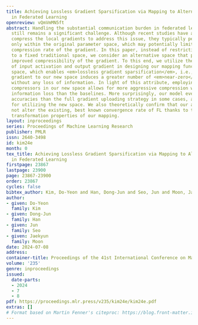 ```yaml
---
title: Achieving Lossless Gradient Sparsification via Mapping to Alternative Space
  in Federated Learning
openreview: vQmVmMN5ft
abstract: Handling the substantial communication burden in federated learning (FL)
  still remains a significant challenge. Although recent studies have attempted to
  compress the local gradients to address this issue, they typically perform compression
  only within the original parameter space, which may potentially limit the fundamental
  compression rate of the gradient. In this paper, instead of restricting our scope
  to a fixed traditional space, we consider an alternative space that provides an
  improved compressibility of the gradient. To this end, we utilize the structures
  of input activation and output gradient in designing our mapping function to a new
  space, which enables <em>lossless gradient sparsification</em>, i.e., mapping the
  gradient to our new space induces a greater number of <em>near-zero</em> elements
  without any loss of information. In light of this attribute, employing sparsification-based
  compressors in our new space allows for more aggressive compression with minimal
  information loss than the baselines. More surprisingly, our model even reaches higher
  accuracies than the full gradient uploading strategy in some cases, an extra benefit
  for utilizing the new space. We also theoretically confirm that our approach does
  not alter the existing, best known convergence rate of FL thanks to the orthogonal
  transformation properties of our mapping.
layout: inproceedings
series: Proceedings of Machine Learning Research
publisher: PMLR
issn: 2640-3498
id: kim24e
month: 0
tex_title: Achieving Lossless Gradient Sparsification via Mapping to Alternative Space
  in Federated Learning
firstpage: 23867
lastpage: 23900
page: 23867-23900
order: 23867
cycles: false
bibtex_author: Kim, Do-Yeon and Han, Dong-Jun and Seo, Jun and Moon, Jaekyun
author:
- given: Do-Yeon
  family: Kim
- given: Dong-Jun
  family: Han
- given: Jun
  family: Seo
- given: Jaekyun
  family: Moon
date: 2024-07-08
address:
container-title: Proceedings of the 41st International Conference on Machine Learning
volume: '235'
genre: inproceedings
issued:
  date-parts:
  - 2024
  - 7
  - 8
pdf: https://proceedings.mlr.press/v235/kim24e/kim24e.pdf
extras: []
# Format based on Martin Fenner's citeproc: https://blog.front-matter.io/posts/citeproc-yaml-for-bibliographies/
---
```

